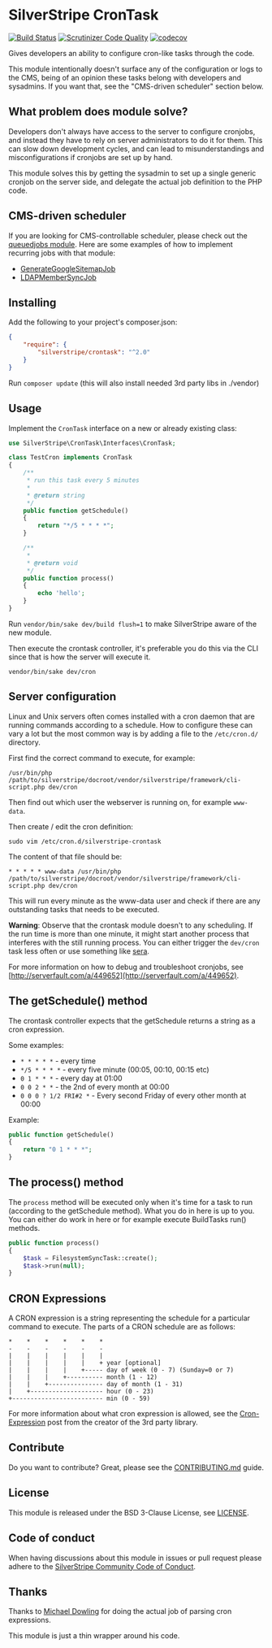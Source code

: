 SilverStripe CronTask
==========================

[![Build Status](http://img.shields.io/travis/silverstripe/silverstripe-crontask.svg?style=flat)](https://travis-ci.org/silverstripe/silverstripe-crontask)
[![Scrutinizer Code Quality](https://scrutinizer-ci.com/g/silverstripe/silverstripe-crontask/badges/quality-score.png?b=master)](https://scrutinizer-ci.com/g/silverstripe/silverstripe-crontask/?branch=master)
[![codecov](https://codecov.io/gh/silverstripe/silverstripe-crontask/branch/master/graph/badge.svg)](https://codecov.io/gh/silverstripe/silverstripe-crontask)

Gives developers an ability to configure cron-like tasks through the code.

This module intentionally doesn't surface any of the configuration or logs
to the CMS, being of an opinion these tasks belong with developers and sysadmins.
If you want that, see the "CMS-driven scheduler" section below.

What problem does module solve?
-------------------------------

Developers don't always have access to the server to configure cronjobs,
and instead they have to rely on server administrators to do it for them.
This can slow down development cycles, and can lead to misunderstandings and
misconfigurations if cronjobs are set up by hand.

This module solves this by getting the sysadmin to set up a single generic
cronjob on the server side, and delegate the actual job definition to the
PHP code.

CMS-driven scheduler
-------------------------------

If you are looking for CMS-controllable scheduler, please check out
the [queuedjobs module](https://github.com/symbiote/silverstripe-queuedjobs/).
Here are some examples of how to implement recurring jobs with that module:

* [GenerateGoogleSitemapJob](https://github.com/symbiote/silverstripe-queuedjobs/blob/570bae301c09d4c4367144be260a7213341a0020/code/jobs/GenerateGoogleSitemapJob.php#L184)
* [LDAPMemberSyncJob](https://github.com/silverstripe/silverstripe-ldap/blob/2857c2d7ff34c2b0ca9fdd43ed657799d2224631/src/Jobs/LDAPMemberSyncJob.php#L88)

Installing
----------

Add the following to your project's composer.json:

```json
{
    "require": {
        "silverstripe/crontask": "^2.0"
    }
}
```

Run `composer update` (this will also install needed 3rd party libs in ./vendor)

Usage
-----

Implement the `CronTask` interface on a new or already existing class:

```php
use SilverStripe\CronTask\Interfaces\CronTask;

class TestCron implements CronTask
{
    /**
     * run this task every 5 minutes
     *
     * @return string
     */
    public function getSchedule()
    {
        return "*/5 * * * *";
    }

    /**
     *
     * @return void
     */
    public function process()
    {
        echo 'hello';
    }
}
```

Run `vendor/bin/sake dev/build flush=1` to make SilverStripe aware of the new
module.

Then execute the crontask controller, it's preferable you do this via the CLI
since that is how the server will execute it.

```
vendor/bin/sake dev/cron
```

Server configuration
--------------------

Linux and Unix servers often comes installed with a cron daemon that are running
commands according to a schedule. How to configure these can vary a lot but the
most common way is by adding a file to the `/etc/cron.d/` directory.

First find the correct command to execute, for example:

```
/usr/bin/php /path/to/silverstripe/docroot/vendor/silverstripe/framework/cli-script.php dev/cron
```

Then find out which user the webserver is running on, for example `www-data`.

Then create / edit the cron definition:

```
sudo vim /etc/cron.d/silverstripe-crontask
```

The content of that file should be:

```
* * * * * www-data /usr/bin/php /path/to/silverstripe/docroot/vendor/silverstripe/framework/cli-script.php dev/cron
```

This will run every minute as the www-data user and check if there are any
outstanding tasks that needs to be executed.

**Warning**: Observe that the crontask module doesn't to any scheduling. If the
run time is more than one minute, it might start another process that interferes
with the still running process. You can either trigger the `dev/cron` task less
often or use something like [sera](https://github.com/silverstripe-labs/sera).

For more information on how to debug and troubleshoot cronjobs, see
[http://serverfault.com/a/449652](http://serverfault.com/a/449652).

The getSchedule() method
----------------------

The crontask controller expects that the getSchedule returns a string as a cron
expression.

Some examples:

- `* * * * *` - every time
- `*/5 * * * *` - every five minute (00:05, 00:10, 00:15 etc)
- `0 1 * * *` - every day at 01:00
- `0 0 2 * *` - the 2nd of every month at 00:00
- `0 0 0 ? 1/2 FRI#2 *` - Every second Friday of every other month at 00:00

Example:

```php
public function getSchedule()
{
    return "0 1 * * *";
}
```

The process() method
----------------------

The `process` method will be executed only when it's time for a task to run
(according to the getSchedule method). What you do in here is up to you. You can
either do work in here or for example execute BuildTasks run() methods.

```php
public function process()
{
    $task = FilesystemSyncTask::create();
    $task->run(null);
}
```

CRON Expressions
----------------

A CRON expression is a string representing the schedule for a particular command to execute.  The parts of a CRON schedule are as follows:

```
*    *    *    *    *    *
-    -    -    -    -    -
|    |    |    |    |    |
|    |    |    |    |    + year [optional]
|    |    |    |    +----- day of week (0 - 7) (Sunday=0 or 7)
|    |    |    +---------- month (1 - 12)
|    |    +--------------- day of month (1 - 31)
|    +-------------------- hour (0 - 23)
+------------------------- min (0 - 59)
```

For more information about what cron expression is allowed, see the
[Cron-Expression](http://mtdowling.com/blog/2012/06/03/cron-expressions-in-php/)
post from the creator of the 3rd party library.

Contribute
----------

Do you want to contribute? Great, please see the [CONTRIBUTING.md](CONTRIBUTING.md)
guide.

License
-------

This module is released under the BSD 3-Clause License, see [LICENSE](LICENSE).

Code of conduct
---------------

When having discussions about this module in issues or pull request please
adhere to the [SilverStripe Community Code of Conduct](https://docs.silverstripe.org/en/contributing/code_of_conduct).

Thanks
------

Thanks to [Michael Dowling](http://mtdowling.com/blog/2012/06/03/cron-expressions-in-php/)
for doing the actual job of parsing cron expressions.

This module is just a thin wrapper around his code.

